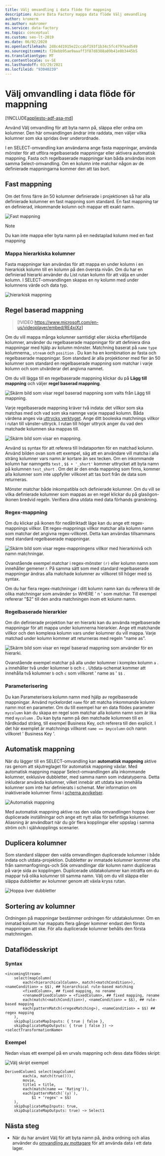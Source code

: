```yaml
---
title: Välj omvandling i data flöde för mappning
description: Azure Data Factory mappa data flöde Välj omvandling
author: kromerm
ms.author: makromer
ms.service: data-factory
ms.topic: conceptual
ms.custom: seo-lt-2019
ms.date: 06/02/2020
ms.openlocfilehash: 2d8c4d1915e22ccabf193f1b34c5fc4797ead549
ms.sourcegitcommit: f28ebb95ae9aaaff3f87d8388a09b41e0b3445b5
ms.translationtype: MT
ms.contentlocale: sv-SE
ms.lasthandoff: 03/29/2021
ms.locfileid: "93040239"
---
```

# <a name="select-transformation-in-mapping-data-flow"></a>Välj omvandling i data flöde för mappning

[!INCLUDE[appliesto-adf-asa-md](includes/appliesto-adf-asa-md.md)]

Använd Välj omvandling för att byta namn på, släppa eller ordna om kolumner. Den här omvandlingen ändrar inte raddata, men väljer vilka kolumner som ska spridas över underordnade. 

I en SELECT-omvandling kan användarna ange fasta mappningar, använda mönster för att utföra regelbaserade mappningar eller aktivera automatisk mappning. Fasta och regelbaserade mappningar kan båda användas inom samma Select-omvandling. Om en kolumn inte matchar någon av de definierade mappningarna kommer den att tas bort.

## <a name="fixed-mapping"></a>Fast mappning

Om det finns färre än 50 kolumner definierade i projektionen så har alla definierade kolumner en fast mappning som standard. En fast mappning tar en definierad, inkommande kolumn och mappar ett exakt namn.

![Fast mappning](media/data-flow/fixedmapping.png "Fast mappning")

> [!NOTE]
> Du kan inte mappa eller byta namn på en nedstaplad kolumn med en fast mappning

### <a name="mapping-hierarchical-columns"></a>Mappa hierarkiska kolumner

Fasta mappningar kan användas för att mappa en under kolumn i en hierarkisk kolumn till en kolumn på den översta nivån. Om du har en definierad hierarki använder du List rutan kolumn för att välja en under kolumn. I SELECT-omvandlingen skapas en ny kolumn med under kolumnens värde och data typ.

![hierarkisk mappning](media/data-flow/select-hierarchy.png "hierarkisk mappning")

## <a name="rule-based-mapping"></a>Regel baserad mappning


> [!VIDEO https://www.microsoft.com/en-us/videoplayer/embed/RE4xiXz]

Om du vill mappa många kolumner samtidigt eller skicka efterföljande kolumner, använder du regelbaserade mappningar för att definiera dina mappningar med hjälp av kolumn mönster. Matchning baserat på `name` `type` kolumnerna,, `stream` och `position` . Du kan ha en kombination av fasta och regelbaserade mappningar. Som standard är alla projektioner med fler än 50 kolumner som standard en regelbaserade mappning som matchar i varje kolumn och som utvärderar det angivna namnet. 

Om du vill lägga till en regelbaserade mappning klickar du på **Lägg till mappning** och väljer **regel baserad mappning**.

![Skärm bild som visar regel baserad mappning som valts från Lägg till mappning.](media/data-flow/rule2.png "Regel baserad mappning")

Varje regelbaserade mappning kräver två indata: det villkor som ska matchas med och vad som ska namnge varje mappad kolumn. Båda värdena anges via [uttrycks verktyget](concepts-data-flow-expression-builder.md). Ange ditt booleska matchnings villkor i rutan till vänster-uttryck. I rutan till höger uttryck anger du vad den matchade kolumnen ska mappas till.

![Skärm bild som visar en mappning.](media/data-flow/rule-based-mapping.png "Regel baserad mappning")

Använd `$$` syntax för att referera till Indataporten för en matchad kolumn. Använd bilden ovan som ett exempel, säg att en användare vill matcha i alla sträng kolumner vars namn är kortare än sex tecken. Om en inkommande kolumn har namngetts `test` , `$$ + '_short'` kommer uttrycket att byta namn på kolumnen `test_short` . Om det är den enda mappning som finns, kommer alla kolumner som inte uppfyller villkoret att tas bort från de data som returneras.

Mönster matchar både inkompatibla och definierade kolumner. Om du vill se vilka definierade kolumner som mappas av en regel klickar du på glasögon-ikonen bredvid regeln. Verifiera dina utdata med data förhands granskning.

### <a name="regex-mapping"></a>Regex-mappning

Om du klickar på ikonen för nedåtriktadt läge kan du ange ett regex-mappnings villkor. Ett regex-mappnings villkor matchar alla kolumn namn som matchar det angivna regex-villkoret. Detta kan användas tillsammans med standard regelbaserade mappningar.

![Skärm bild som visar regex-mappningens villkor med hierarkinivå och namn matchningar.](media/data-flow/regex-matching.png "Regel baserad mappning")

Ovanstående exempel matchar i regex-mönster `(r)` eller kolumn namn som innehåller gemener r. På samma sätt som med standard regelbaserade mappningar ändras alla matchade kolumner av villkoret till höger med `$$` syntax.

Om du har flera regex-matchningar i ditt kolumn namn kan du referera till de olika matchningar som använder `$n` WHERE ' n ' som matchar. Till exempel refererar "$2" till den andra matchningen inom ett kolumn namn.

### <a name="rule-based-hierarchies"></a>Regelbaserade hierarkier

Om din definierade projektion har en hierarki kan du använda regelbaserade mappningar för att mappa under kolumnerna hierarkier. Ange ett matchande villkor och den komplexa kolumn vars under kolumner du vill mappa. Varje matchad under kolumn kommer att returneras med regeln "name as".

![Skärm bild som visar en regel baserad mappning som använder för en hierarki.](media/data-flow/rule-based-hierarchy.png "Regel baserad mappning")

Ovanstående exempel matchar på alla under kolumner i komplex kolumn `a` . `a` innehåller två under kolumner `b` och `c` . Utdata-schemat kommer att innehålla två kolumner `b` och `c` som villkoret ' name as ' `$$` .

### <a name="parameterization"></a>Parameterisering

Du kan Parameterisera kolumn namn med hjälp av regelbaserade mappningar. Använd nyckelordet ```name``` för att matcha inkommande kolumn namn mot en parameter. Om du till exempel har en data flödes parameter ```mycolumn``` kan du skapa en regel som matchar alla kolumn namn som är lika med ```mycolumn``` . Du kan byta namn på den matchade kolumnen till en hårdkodad sträng, till exempel Business Key, och referera till den explicit. I det här exemplet är matchnings villkoret ```name == $mycolumn``` och namn villkoret ' Business Key '. 

## <a name="auto-mapping"></a>Automatisk mappning

När du lägger till en SELECT-omvandling kan **automatisk mappning** aktive ras genom att skjutreglaget för automatisk mappning växlar. Med automatisk mappning mappar Select-omvandlingen alla inkommande kolumner, exklusive dubbletter, med samma namn som indatatyperna. Detta inkluderar använda kolumner, vilket innebär att utdata kan innehålla kolumner som inte har definierats i schemat. Mer information om inaktiverade kolumner finns i [schema avvikelser](concepts-data-flow-schema-drift.md).

![Automatisk mappning](media/data-flow/automap.png "Automatisk mappning")

Med automatisk mappning aktive ras den valda omvandlingen hoppa över duplicerade inställningar och ange ett nytt alias för befintliga kolumner. Aliasning är användbart när du gör flera kopplingar eller uppslag i samma ström och i självkopplings scenarier. 

## <a name="duplicate-columns"></a>Duplicera kolumner

Som standard släpper den valda omvandlingen duplicerade kolumner i både indata och utdata-projektion. Dubbletter av inmatade kolumner kommer ofta från sammanfognings-och Sök omvandlingar där kolumn namn dupliceras på varje sida av kopplingen. Duplicerade utdatakolumner kan inträffa om du mappar två olika kolumner till samma namn. Välj om du vill släppa eller släppa dubbletter av kolumner genom att växla kryss rutan.

![Hoppa över dubbletter](media/data-flow/select-skip-dup.png "Hoppa över dubbletter")

## <a name="ordering-of-columns"></a>Sortering av kolumner

Ordningen på mappningar bestämmer ordningen för utdatakolumner. Om en inmatad kolumn har mappats flera gånger kommer endast den första mappningen att ske. För alla duplicerade kolumner behålls den första matchningen.

## <a name="data-flow-script"></a>Dataflödesskript

### <a name="syntax"></a>Syntax

```
<incomingStream>
    select(mapColumn(
        each(<hierarchicalColumn>, match(<matchCondition>), <nameCondition> = $$), ## hierarchical rule-based matching
        <fixedColumn>, ## fixed mapping, no rename
        <renamedFixedColumn> = <fixedColumn>, ## fixed mapping, rename
        each(match(<matchCondition>), <nameCondition> = $$), ## rule-based mapping
        each(patternMatch(<regexMatching>), <nameCondition> = $$) ## regex mapping
    ),
    skipDuplicateMapInputs: { true | false },
    skipDuplicateMapOutputs: { true | false }) ~> <selectTransformationName>
```

### <a name="example"></a>Exempel

Nedan visas ett exempel på en urvals mappning och dess data flödes skript:

![Välj skript exempel](media/data-flow/select-script-example.png "Välj skript exempel")

```
DerivedColumn1 select(mapColumn(
        each(a, match(true())),
        movie,
        title1 = title,
        each(match(name == 'Rating')),
        each(patternMatch(`(y)`),
            $1 + 'regex' = $$)
    ),
    skipDuplicateMapInputs: true,
    skipDuplicateMapOutputs: true) ~> Select1
```

## <a name="next-steps"></a>Nästa steg
* När du har använt Välj för att byta namn på, ändra ordning och alias använder du [omvandling av mottagare](data-flow-sink.md) för att använda data i ett data lager.
